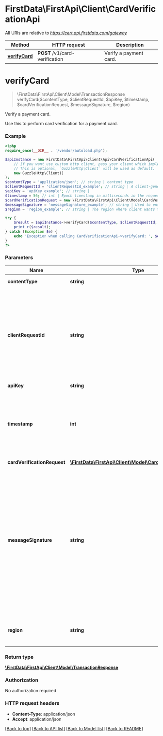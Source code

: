 # FirstData\FirstApi\Client\CardVerificationApi

All URIs are relative to *https://cert.api.firstdata.com/gateway*

Method | HTTP request | Description
------------- | ------------- | -------------
[**verifyCard**](CardVerificationApi.md#verifyCard) | **POST** /v1/card-verification | Verify a payment card.


# **verifyCard**
> \FirstData\FirstApi\Client\Model\TransactionResponse verifyCard($contentType, $clientRequestId, $apiKey, $timestamp, $cardVerificationRequest, $messageSignature, $region)

Verify a payment card.

Use this to perform card verification for a payment card.

### Example
```php
<?php
require_once(__DIR__ . '/vendor/autoload.php');

$apiInstance = new FirstData\FirstApi\Client\Api\CardVerificationApi(
    // If you want use custom http client, pass your client which implements `GuzzleHttp\ClientInterface`.
    // This is optional, `GuzzleHttp\Client` will be used as default.
    new GuzzleHttp\Client()
);
$contentType = 'application/json'; // string | content type
$clientRequestId = 'clientRequestId_example'; // string | A client-generated ID for request tracking and signature creation, unique per request.  This is also used for idempotency control. We recommend 128-bit UUID format.
$apiKey = 'apiKey_example'; // string | 
$timestamp = 56; // int | Epoch timestamp in milliseconds in the request from a client system. Used for Message Signature generation and time limit (5 mins).
$cardVerificationRequest = new \FirstData\FirstApi\Client\Model\CardVerificationRequest(); // \FirstData\FirstApi\Client\Model\CardVerificationRequest | 
$messageSignature = 'messageSignature_example'; // string | Used to ensure the request has not been tampered with during transmission. The Message-Signature is the Base64 encoded HMAC hash (SHA256  algorithm with the API Secret as the key.) For more information, refer to the supporting documentation on the Developer Portal.
$region = 'region_example'; // string | The region where client wants to process the transaction

try {
    $result = $apiInstance->verifyCard($contentType, $clientRequestId, $apiKey, $timestamp, $cardVerificationRequest, $messageSignature, $region);
    print_r($result);
} catch (Exception $e) {
    echo 'Exception when calling CardVerificationApi->verifyCard: ', $e->getMessage(), PHP_EOL;
}
?>
```

### Parameters

Name | Type | Description  | Notes
------------- | ------------- | ------------- | -------------
 **contentType** | **string**| content type | [default to &#39;application/json&#39;]
 **clientRequestId** | **string**| A client-generated ID for request tracking and signature creation, unique per request.  This is also used for idempotency control. We recommend 128-bit UUID format. |
 **apiKey** | **string**|  |
 **timestamp** | **int**| Epoch timestamp in milliseconds in the request from a client system. Used for Message Signature generation and time limit (5 mins). |
 **cardVerificationRequest** | [**\FirstData\FirstApi\Client\Model\CardVerificationRequest**](../Model/CardVerificationRequest.md)|  |
 **messageSignature** | **string**| Used to ensure the request has not been tampered with during transmission. The Message-Signature is the Base64 encoded HMAC hash (SHA256  algorithm with the API Secret as the key.) For more information, refer to the supporting documentation on the Developer Portal. | [optional]
 **region** | **string**| The region where client wants to process the transaction | [optional]

### Return type

[**\FirstData\FirstApi\Client\Model\TransactionResponse**](../Model/TransactionResponse.md)

### Authorization

No authorization required

### HTTP request headers

 - **Content-Type**: application/json
 - **Accept**: application/json

[[Back to top]](#) [[Back to API list]](../../README.md#documentation-for-api-endpoints) [[Back to Model list]](../../README.md#documentation-for-models) [[Back to README]](../../README.md)

